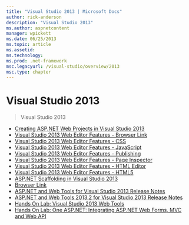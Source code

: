 ```yaml
---
title: "Visual Studio 2013 | Microsoft Docs"
author: rick-anderson
description: "Visual Studio 2013"
ms.author: aspnetcontent
manager: wpickett
ms.date: 06/25/2013
ms.topic: article
ms.assetid: 
ms.technology: 
ms.prod: .net-framework
msc.legacyurl: /visual-studio/overview/2013
msc.type: chapter
---
```

Visual Studio 2013
====================
> Visual Studio 2013


- [Creating ASP.NET Web Projects in Visual Studio 2013](creating-web-projects-in-visual-studio.md)
- [Visual Studio 2013 Web Editor Features - Browser Link](visual-studio-2013-web-editor-features-browser-link.md)
- [Visual Studio 2013 Web Editor Features - CSS](visual-studio-2013-web-editor-features-css.md)
- [Visual Studio 2013 Web Editor Features - JavaScript](visual-studio-2013-web-editor-features-javascript.md)
- [Visual Studio 2013 Web Editor Features - Publishing](visual-studio-2013-web-editor-features-publishing.md)
- [Visual Studio 2013 Web Editor Features - Page Inspector](visual-studio-2013-web-editor-features-page-inspector.md)
- [Visual Studio 2013 Web Editor Features - HTML Editor](visual-studio-2013-web-editor-features-html-editor.md)
- [Visual Studio 2013 Web Editor Features - HTML5](visual-studio-2013-web-editor-features-html5.md)
- [ASP.NET Scaffolding in Visual Studio 2013](aspnet-scaffolding-overview.md)
- [Browser Link](using-browser-link.md)
- [ASP.NET and Web Tools for Visual Studio 2013 Release Notes](release-notes.md)
- [ASP.NET and Web Tools 2013.2 for Visual Studio 2013 Release Notes](aspnet-and-web-tools-20132-preview-for-visual-studio-2013-release-notes.md)
- [Hands On Lab: Visual Studio 2013 Web Tools](visual-studio-2013-web-tools.md)
- [Hands On Lab: One ASP.NET: Integrating ASP.NET Web Forms, MVC and Web API](one-aspnet-integrating-aspnet-web-forms-mvc-and-web-api.md)
